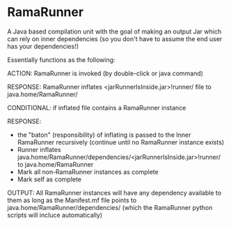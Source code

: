 # RamaRunner
A Java based compilation unit with the goal of making an output Jar which can rely on inner dependencies (so you don't have to assume the end user has your dependencies!)

Essentially functions as the following:

ACTION: RamaRunner is invoked (by double-click or java command)

RESPONSE: RamaRunner inflates <jarRunnerIsInside.jar>!runner/ file to java.home/RamaRunner/

CONDITIONAL: if inflated file contains a RamaRunner instance

RESPONSE:
  - the "baton" (responsibility) of inflating is passed to the Inner RamaRunner recursively (continue until no RamaRunner instance exists)
  - Runner inflates java.home/RamaRunner/dependencies/<jarRunnerIsInside.jar>!runner/ to java.home/RamaRunner
  - Mark all non-RamaRunner instances as complete
  - Mark self as complete

OUTPUT: All RamaRunner instances will have any dependency available to them as long as the Manifest.mf file points to java.home/RamaRunner/dependencies/ (which the RamaRunner python scripts will incluce automatically)
